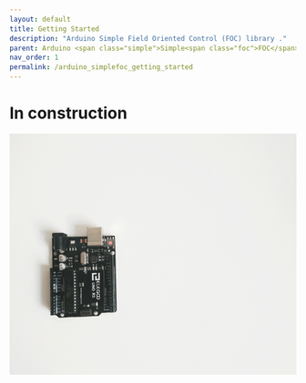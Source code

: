 ```yaml
---
layout: default
title: Getting Started
description: "Arduino Simple Field Oriented Control (FOC) library ."
parent: Arduino <span class="simple">Simple<span class="foc">FOC</span>Shield</span>
nav_order: 1
permalink: /arduino_simplefoc_getting_started
---
```

# In construction  

<img src="extras/Images/simple_foc_shield_v13_small.gif" class="width60">


